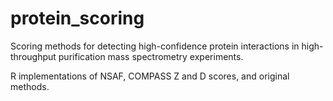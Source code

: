 protein_scoring
===============

Scoring methods for detecting high-confidence protein interactions in high-throughput purification mass spectrometry experiments.

R implementations of NSAF, COMPASS Z and D scores, and original methods.
